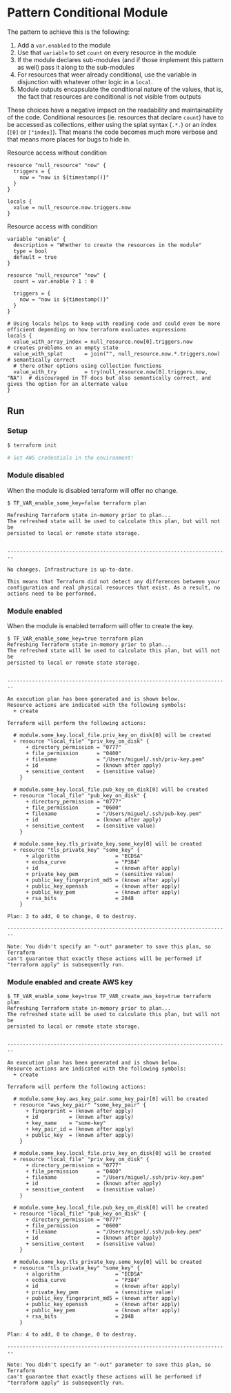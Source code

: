 # Pattern Conditional Module

The pattern to achieve this is the following:
1. Add a `var.enabled` to the module
2. Use that `variable` to set `count` on every resource in the module
3. If the module declares sub-modules (and if those implement this pattern as well) pass it along to the sub-modules
4. For resources that weer already conditional, use the variable in disjunction with whatever other logic in a `local`.
5. Module outputs encapsulate the conditional nature of the values, that is, the fact that resources are conditional is not visible from outputs

These choices have a negative impact on the readability and maintainability of the code.
Conditional resources (ie. resources that declare `count`) have to be accessed as collections, either using the splat syntax (`.*.`) or an index (`[0]` or `["index]`).
That means the code becomes much more verbose and that means more places for bugs to hide in.

Resource access without condition
```hcl-terraform
resource "null_resource" "now" {
  triggers = {
    now = "now is ${timestamp()}"
  }
}

locals {
  value = null_resource.now.triggers.now
}
```

Resource access with condition
```hcl-terraform
variable "enable" {
  description = "Whether to create the resources in the module"
  type = bool
  default = true
}

resource "null_resource" "now" {
  count = var.enable ? 1 : 0
 
  triggers = {
    now = "now is ${timestamp()}"
  }
}

# Using locals helps to keep with reading code and could even be more efficient depending on how terraform evaluates expressions
locals {
  value_with_array_index = null_resource.now[0].triggers.now             # creates problems on an empty state
  value_with_splat       = join("", null_resource.now.*.triggers.now)    # semantically correct 
  # there other options using collection functions
  value_with_try         = try(null_resource.now[0].triggers.now, "NA")  # discouraged in TF docs but also semantically correct, and gives the option for an alternate value
}
```

## Run

### Setup
```bash
$ terraform init

# Set AWS credentials in the environment!
```

### Module disabled

When the module is disabled terraform will offer no change.
```
$ TF_VAR_enable_some_key=false terraform plan

Refreshing Terraform state in-memory prior to plan...
The refreshed state will be used to calculate this plan, but will not be
persisted to local or remote state storage.


------------------------------------------------------------------------

No changes. Infrastructure is up-to-date.

This means that Terraform did not detect any differences between your
configuration and real physical resources that exist. As a result, no
actions need to be performed.
```

### Module enabled

When the module is enabled terraform will offer to create the key.
```
$ TF_VAR_enable_some_key=true terraform plan
Refreshing Terraform state in-memory prior to plan...
The refreshed state will be used to calculate this plan, but will not be
persisted to local or remote state storage.


------------------------------------------------------------------------

An execution plan has been generated and is shown below.
Resource actions are indicated with the following symbols:
  + create

Terraform will perform the following actions:

  # module.some_key.local_file.priv_key_on_disk[0] will be created
  + resource "local_file" "priv_key_on_disk" {
      + directory_permission = "0777"
      + file_permission      = "0400"
      + filename             = "/Users/miguel/.ssh/priv-key.pem"
      + id                   = (known after apply)
      + sensitive_content    = (sensitive value)
    }

  # module.some_key.local_file.pub_key_on_disk[0] will be created
  + resource "local_file" "pub_key_on_disk" {
      + directory_permission = "0777"
      + file_permission      = "0600"
      + filename             = "/Users/miguel/.ssh/pub-key.pem"
      + id                   = (known after apply)
      + sensitive_content    = (sensitive value)
    }

  # module.some_key.tls_private_key.some_key[0] will be created
  + resource "tls_private_key" "some_key" {
      + algorithm                  = "ECDSA"
      + ecdsa_curve                = "P384"
      + id                         = (known after apply)
      + private_key_pem            = (sensitive value)
      + public_key_fingerprint_md5 = (known after apply)
      + public_key_openssh         = (known after apply)
      + public_key_pem             = (known after apply)
      + rsa_bits                   = 2048
    }

Plan: 3 to add, 0 to change, 0 to destroy.

------------------------------------------------------------------------

Note: You didn't specify an "-out" parameter to save this plan, so Terraform
can't guarantee that exactly these actions will be performed if
"terraform apply" is subsequently run.
```

### Module enabled and create AWS key

```
$ TF_VAR_enable_some_key=true TF_VAR_create_aws_key=true terraform plan
Refreshing Terraform state in-memory prior to plan...
The refreshed state will be used to calculate this plan, but will not be
persisted to local or remote state storage.


------------------------------------------------------------------------

An execution plan has been generated and is shown below.
Resource actions are indicated with the following symbols:
  + create

Terraform will perform the following actions:

  # module.some_key.aws_key_pair.some_key_pair[0] will be created
  + resource "aws_key_pair" "some_key_pair" {
      + fingerprint = (known after apply)
      + id          = (known after apply)
      + key_name    = "some-key"
      + key_pair_id = (known after apply)
      + public_key  = (known after apply)
    }

  # module.some_key.local_file.priv_key_on_disk[0] will be created
  + resource "local_file" "priv_key_on_disk" {
      + directory_permission = "0777"
      + file_permission      = "0400"
      + filename             = "/Users/miguel/.ssh/priv-key.pem"
      + id                   = (known after apply)
      + sensitive_content    = (sensitive value)
    }

  # module.some_key.local_file.pub_key_on_disk[0] will be created
  + resource "local_file" "pub_key_on_disk" {
      + directory_permission = "0777"
      + file_permission      = "0600"
      + filename             = "/Users/miguel/.ssh/pub-key.pem"
      + id                   = (known after apply)
      + sensitive_content    = (sensitive value)
    }

  # module.some_key.tls_private_key.some_key[0] will be created
  + resource "tls_private_key" "some_key" {
      + algorithm                  = "ECDSA"
      + ecdsa_curve                = "P384"
      + id                         = (known after apply)
      + private_key_pem            = (sensitive value)
      + public_key_fingerprint_md5 = (known after apply)
      + public_key_openssh         = (known after apply)
      + public_key_pem             = (known after apply)
      + rsa_bits                   = 2048
    }

Plan: 4 to add, 0 to change, 0 to destroy.

------------------------------------------------------------------------

Note: You didn't specify an "-out" parameter to save this plan, so Terraform
can't guarantee that exactly these actions will be performed if
"terraform apply" is subsequently run.
```
